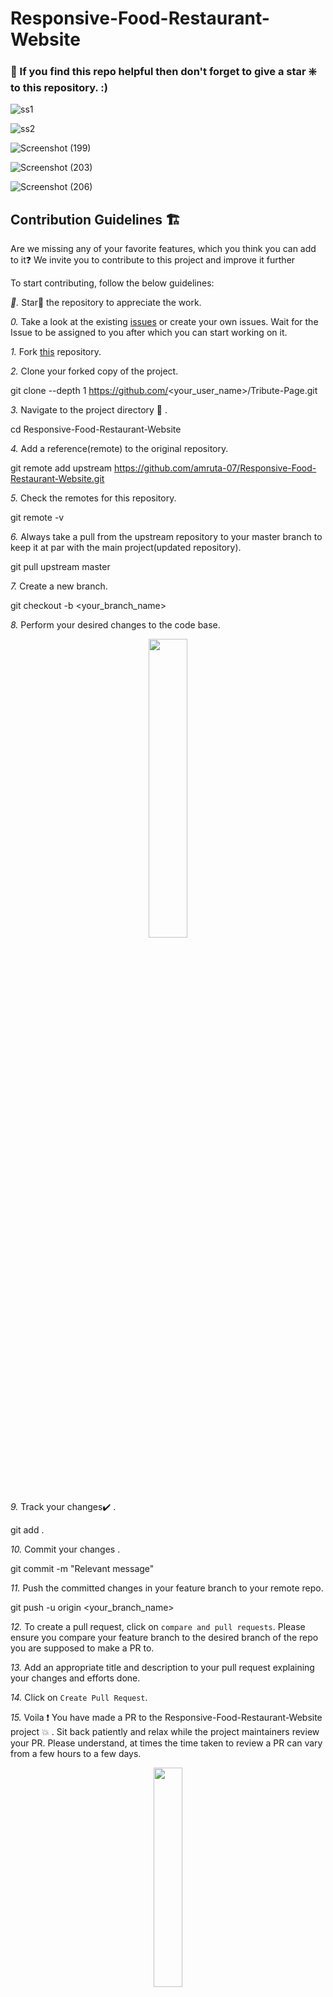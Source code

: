 # Responsive-Food-Restaurant-Website  
  
  ### 🙏 If you find this repo helpful then don't forget to give a star ❇️ to this repository. :)    
  ![ss1](https://user-images.githubusercontent.com/79842525/139536236-5288d68e-769c-4915-9ca0-5e5dbe4d0c8b.png)  
  

  ![ss2](https://user-images.githubusercontent.com/79842525/139587596-d72db9ef-24b7-440e-a4e2-b7505d7c3ff0.png)   
  
    
   

 ![Screenshot (199)](https://user-images.githubusercontent.com/79842525/139687005-e318bdb7-4689-412d-bdc4-b22a0cdc8694.png)    
 
   
   
![Screenshot (203)](https://user-images.githubusercontent.com/79842525/139689002-c19d9de7-ccb6-47be-8e48-4ead5cecddc4.png)   

  
  
![Screenshot (206)](https://user-images.githubusercontent.com/79842525/139853089-11470b1b-e2f2-4e7f-8073-ee7d265ab8e5.png)


 
  ## Contribution Guidelines 🏗

Are we missing any of your favorite features, which you think you can add to it❓ We invite you to contribute to this project and improve it further

To start contributing, follow the below guidelines: 

*🌟.*  Star🌟 the repository to appreciate the work.

*0.*  Take a look at the existing [issues](https://github.com/amruta-07/Responsive-Food-Restaurant-Website/issues) or create your own issues. Wait for the Issue to be assigned to you after which you can start working on it.

*1.*  Fork [this](https://github.com/amruta-07/Responsive-Food-Restaurant-Website) repository.

*2.*  Clone your forked copy of the project.


git clone --depth 1 https://github.com/<your_user_name>/Tribute-Page.git


*3.* Navigate to the project directory :file_folder: .


cd Responsive-Food-Restaurant-Website


*4.* Add a reference(remote) to the original repository.


git remote add upstream https://github.com/amruta-07/Responsive-Food-Restaurant-Website.git 


*5.* Check the remotes for this repository.


git remote -v


*6.* Always take a pull from the upstream repository to your master branch to keep it at par with the main project(updated repository).


git pull upstream master


*7.* Create a new branch.


git checkout -b <your_branch_name>


*8.* Perform your desired changes to the code base.

<p align="center"><img width=35% src="https://media2.giphy.com/media/L1R1tvI9svkIWwpVYr/giphy.gif?cid=ecf05e47pzi2rpig0vc8pjusra8hiai1b91zgiywvbubu9vu&rid=giphy.gif"></p>

*9.* Track your changes:heavy_check_mark: .


git add . 


*10.* Commit your changes .


git commit -m "Relevant message"


*11.* Push the committed changes in your feature branch to your remote repo.


git push -u origin <your_branch_name>


*12.* To create a pull request, click on `compare and pull requests`. Please ensure you compare your feature branch to the desired branch of the repo you are supposed to make a PR to.

*13.* Add an appropriate title and description to your pull request explaining your changes and efforts done.

*14.* Click on `Create Pull Request`.

*15.* Voila :exclamation: You have made a PR to the Responsive-Food-Restaurant-Website project :boom: . Sit back patiently and relax while the project maintainers review your PR. Please understand, at times the time taken to review a PR can vary from a few hours to a few days.

<p align="center"><img src="https://media.tenor.com/images/b562ddcfb131e962f9dfa01bd32a30d1/tenor.gif" width=30%></p>


